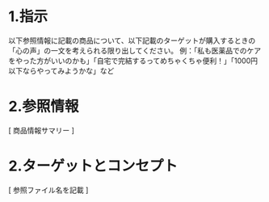 # 1.指示
以下参照情報に記載の商品について、以下記載のターゲットが購入するときの「心の声」の一文を考えられる限り出してください。
例：「私も医薬品でのケアをやった方がいいのかも」「自宅で完結するってめちゃくちゃ便利！」「1000円以下ならやってみようかな」など

# 2.参照情報

[ 商品情報サマリー ]

# 2.ターゲットとコンセプト

[ 参照ファイル名を記載 ]
